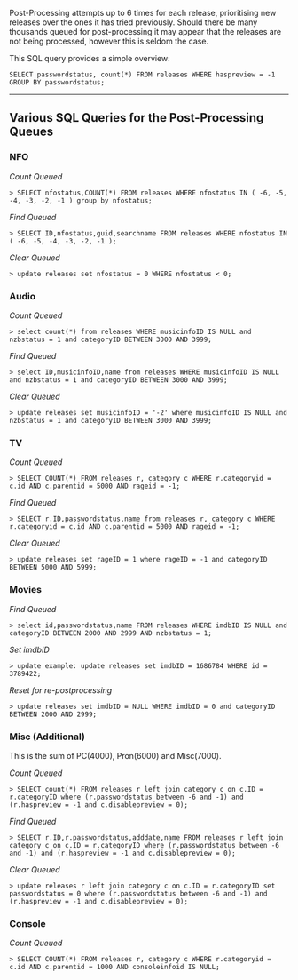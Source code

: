 Post-Processing attempts up to 6 times for each release, prioritising new releases over the ones it has tried previously. Should there be many thousands queued for post-processing it may appear that the releases are not being processed, however this is seldom the case.

This SQL query provides a simple overview:

```
SELECT passwordstatus, count(*) FROM releases WHERE haspreview = -1 GROUP BY passwordstatus;
```


***

## Various SQL Queries for the Post-Processing Queues

### NFO
_Count Queued_
```
> SELECT nfostatus,COUNT(*) FROM releases WHERE nfostatus IN ( -6, -5, -4, -3, -2, -1 ) group by nfostatus;
```
 
_Find Queued_
```
> SELECT ID,nfostatus,guid,searchname FROM releases WHERE nfostatus IN ( -6, -5, -4, -3, -2, -1 );
```

_Clear Queued_
```
> update releases set nfostatus = 0 WHERE nfostatus < 0;
```

### Audio
_Count Queued_
```
> select count(*) from releases WHERE musicinfoID IS NULL and nzbstatus = 1 and categoryID BETWEEN 3000 AND 3999;
```

_Find Queued_
```
> select ID,musicinfoID,name from releases WHERE musicinfoID IS NULL and nzbstatus = 1 and categoryID BETWEEN 3000 AND 3999;
```

_Clear Queued_
```
> update releases set musicinfoID = '-2' where musicinfoID IS NULL and nzbstatus = 1 and categoryID BETWEEN 3000 AND 3999;
```

### TV
_Count Queued_
```
> SELECT COUNT(*) FROM releases r, category c WHERE r.categoryid = c.id AND c.parentid = 5000 AND rageid = -1;
```

_Find Queued_
```
> SELECT r.ID,passwordstatus,name from releases r, category c WHERE r.categoryid = c.id AND c.parentid = 5000 AND rageid = -1;
```

_Clear Queued_
```
> update releases set rageID = 1 where rageID = -1 and categoryID BETWEEN 5000 AND 5999;
```

### Movies
_Find Queued_
```
> select id,passwordstatus,name FROM releases WHERE imdbID IS NULL and categoryID BETWEEN 2000 AND 2999 AND nzbstatus = 1;
```

_Set imdbID_
```
> update example: update releases set imdbID = 1686784 WHERE id = 3789422; 
```

_Reset for re-postprocessing_
```
> update releases set imdbID = NULL WHERE imdbID = 0 and categoryID BETWEEN 2000 AND 2999; 
```

### Misc (Additional)
This is the sum of PC(4000), Pron(6000) and Misc(7000).

_Count Queued_
```
> SELECT count(*) FROM releases r left join category c on c.ID = r.categoryID where (r.passwordstatus between -6 and -1) and (r.haspreview = -1 and c.disablepreview = 0);
```
_Find Queued_
```
> SELECT r.ID,r.passwordstatus,adddate,name FROM releases r left join category c on c.ID = r.categoryID where (r.passwordstatus between -6 and -1) and (r.haspreview = -1 and c.disablepreview = 0);
```

_Clear Queued_
```
> update releases r left join category c on c.ID = r.categoryID set passwordstatus = 0 where (r.passwordstatus between -6 and -1) and (r.haspreview = -1 and c.disablepreview = 0);
```


### Console
_Count Queued_
```
> SELECT COUNT(*) FROM releases r, category c WHERE r.categoryid = c.id AND c.parentid = 1000 AND consoleinfoid IS NULL;
```